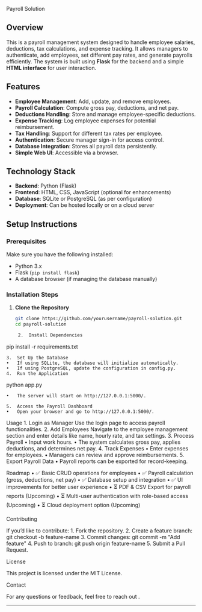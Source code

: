 Payroll Solution

## Overview

This is a payroll management system designed to handle employee salaries, deductions, tax calculations, and expense tracking. It allows managers to authenticate, add employees, set different pay rates, and generate payrolls efficiently. The system is built using **Flask** for the backend and a simple **HTML interface** for user interaction.

## Features

- **Employee Management**: Add, update, and remove employees.
- **Payroll Calculation**: Compute gross pay, deductions, and net pay.
- **Deductions Handling**: Store and manage employee-specific deductions.
- **Expense Tracking**: Log employee expenses for potential reimbursement.
- **Tax Handling**: Support for different tax rates per employee.
- **Authentication**: Secure manager sign-in for access control.
- **Database Integration**: Stores all payroll data persistently.
- **Simple Web UI**: Accessible via a browser.

## Technology Stack

- **Backend**: Python (Flask)
- **Frontend**: HTML, CSS, JavaScript (optional for enhancements)
- **Database**: SQLite or PostgreSQL (as per configuration)
- **Deployment**: Can be hosted locally or on a cloud server

## Setup Instructions

### Prerequisites
Make sure you have the following installed:
- Python 3.x
- Flask (`pip install flask`)
- A database browser (if managing the database manually)

### Installation Steps

1. **Clone the Repository**
   ```sh
   git clone https://github.com/yourusername/payroll-solution.git
   cd payroll-solution

	2.	Install Dependencies

pip install -r requirements.txt


	3.	Set Up the Database
	•	If using SQLite, the database will initialize automatically.
	•	If using PostgreSQL, update the configuration in config.py.
	4.	Run the Application

python app.py

	•	The server will start on http://127.0.0.1:5000/.

	5.	Access the Payroll Dashboard
	•	Open your browser and go to http://127.0.0.1:5000/.

Usage
	1.	Login as Manager
Use the login page to access payroll functionalities.
	2.	Add Employees
Navigate to the employee management section and enter details like name, hourly rate, and tax settings.
	3.	Process Payroll
	•	Input work hours.
	•	The system calculates gross pay, applies deductions, and determines net pay.
	4.	Track Expenses
	•	Enter expenses for employees.
	•	Managers can review and approve reimbursements.
	5.	Export Payroll Data
	•	Payroll reports can be exported for record-keeping.

Roadmap
	•	✅ Basic CRUD operations for employees
	•	✅ Payroll calculation (gross, deductions, net pay)
	•	✅ Database setup and integration
	•	✅ UI improvements for better user experience
	•	⏳ PDF & CSV Export for payroll reports (Upcoming)
	•	⏳ Multi-user authentication with role-based access (Upcoming)
	•	⏳ Cloud deployment option (Upcoming)

Contributing

If you’d like to contribute:
	1.	Fork the repository.
	2.	Create a feature branch: git checkout -b feature-name
	3.	Commit changes: git commit -m "Add feature"
	4.	Push to branch: git push origin feature-name
	5.	Submit a Pull Request.

License

This project is licensed under the MIT License.

Contact

For any questions or feedback, feel free to reach out .

---

